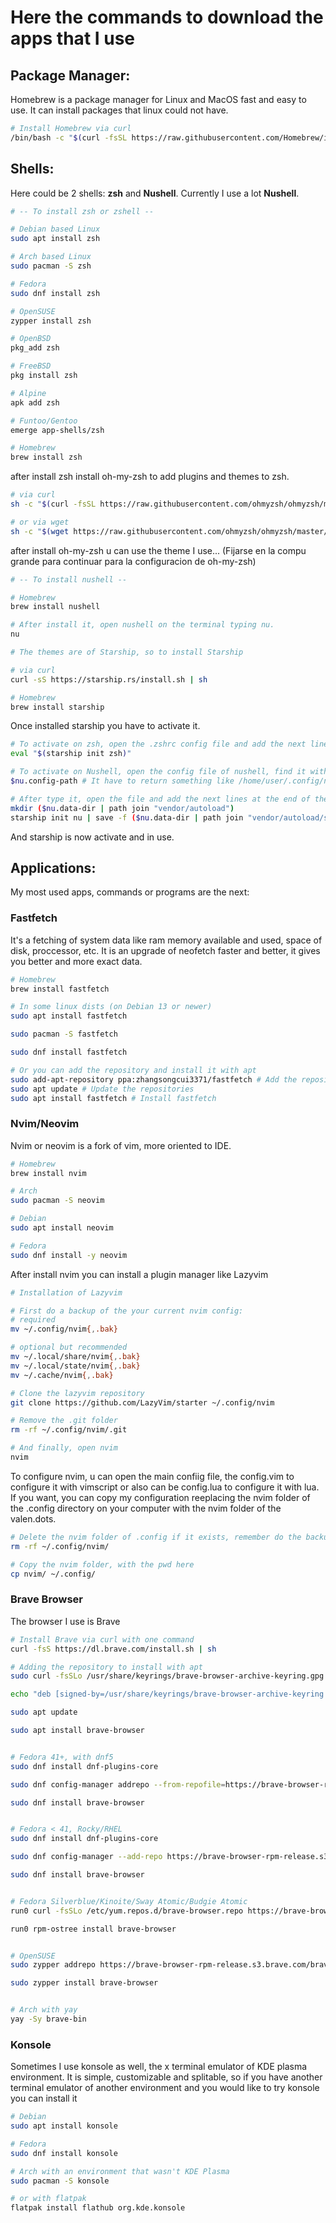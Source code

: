 # Here the commands to download the apps that I use


## Package Manager:

Homebrew is a package manager for Linux and MacOS fast and easy to use. It can install packages that linux could not have.
```bash
# Install Homebrew via curl
/bin/bash -c "$(curl -fsSL https://raw.githubusercontent.com/Homebrew/install/HEAD/install.sh)"
```

## Shells:

Here could be 2 shells: **zsh** and **Nushell**. Currently I use a lot **Nushell**.
```bash
# -- To install zsh or zshell -- 

# Debian based Linux
sudo apt install zsh 

# Arch based Linux
sudo pacman -S zsh

# Fedora
sudo dnf install zsh

# OpenSUSE
zypper install zsh

# OpenBSD
pkg_add zsh

# FreeBSD
pkg install zsh

# Alpine
apk add zsh

# Funtoo/Gentoo
emerge app-shells/zsh

# Homebrew
brew install zsh
```
after install zsh install oh-my-zsh to add plugins and themes to zsh.

```bash
# via curl
sh -c "$(curl -fsSL https://raw.githubusercontent.com/ohmyzsh/ohmyzsh/master/tools/install.sh)"

# or via wget
sh -c "$(wget https://raw.githubusercontent.com/ohmyzsh/ohmyzsh/master/tools/install.sh -O -)" 
```
after install oh-my-zsh u can use the theme I use... (Fijarse en la compu grande para continuar para la configuracion de oh-my-zsh)

```bash
# -- To install nushell --

# Homebrew 
brew install nushell

# After install it, open nushell on the terminal typing nu.
nu

# The themes are of Starship, so to install Starship

# via curl
curl -sS https://starship.rs/install.sh | sh

# Homebrew
brew install starship
```
Once installed starship you have to activate it. 
```bash
# To activate on zsh, open the .zshrc config file and add the next line at the end of that.
eval "$(starship init zsh)"

# To activate on Nushell, open the config file of nushell, find it with the next command on nushell:
$nu.config-path # It have to return something like /home/user/.config/nushell/config.nu

# After type it, open the file and add the next lines at the end of the file
mkdir ($nu.data-dir | path join "vendor/autoload")
starship init nu | save -f ($nu.data-dir | path join "vendor/autoload/starship.nu") 
```
And starship is now activate and in use.

## Applications:

My most used apps, commands or programs are the next:

### Fastfetch
It's a fetching of system data like ram memory available and used, space of disk, proccessor, etc. 
It is an upgrade of neofetch faster and better, it gives you better and more exact data.
```bash
# Homebrew
brew install fastfetch

# In some linux dists (on Debian 13 or newer)
sudo apt install fastfetch

sudo pacman -S fastfetch

sudo dnf install fastfetch

# Or you can add the repository and install it with apt
sudo add-apt-repository ppa:zhangsongcui3371/fastfetch # Add the repository
sudo apt update # Update the repositories
sudo apt install fastfetch # Install fastfetch
```
### Nvim/Neovim
Nvim or neovim is a fork of vim, more oriented to IDE. 
```bash
# Homebrew 
brew install nvim

# Arch
sudo pacman -S neovim

# Debian
sudo apt install neovim

# Fedora
sudo dnf install -y neovim
```
After install nvim you can install a plugin manager like Lazyvim
```bash
# Installation of Lazyvim

# First do a backup of the your current nvim config:
# required
mv ~/.config/nvim{,.bak}

# optional but recommended
mv ~/.local/share/nvim{,.bak}
mv ~/.local/state/nvim{,.bak}
mv ~/.cache/nvim{,.bak}

# Clone the lazyvim repository
git clone https://github.com/LazyVim/starter ~/.config/nvim

# Remove the .git folder
rm -rf ~/.config/nvim/.git

# And finally, open nvim
nvim
```
To configure nvim, u can open the main confiig file, the config.vim to configure it with vimscript or also can be config.lua to configure it with lua.
If you want, you can copy my configuration reeplacing the nvim folder of the .config directory on your computer with the nvim folder of the valen.dots.
```bash
# Delete the nvim folder of .config if it exists, remember do the backup before delete it 
rm -rf ~/.config/nvim/

# Copy the nvim folder, with the pwd here
cp nvim/ ~/.config/
```

### Brave Browser
The browser I use is Brave
```bash
# Install Brave via curl with one command
curl -fsS https://dl.brave.com/install.sh | sh

# Adding the repository to install with apt
sudo curl -fsSLo /usr/share/keyrings/brave-browser-archive-keyring.gpg https://brave-browser-apt-release.s3.brave.com/brave-browser-archive-keyring.gpg

echo "deb [signed-by=/usr/share/keyrings/brave-browser-archive-keyring.gpg] https://brave-browser-apt-release.s3.brave.com/ stable main"|sudo tee /etc/apt/sources.list.d/brave-browser-release.list

sudo apt update

sudo apt install brave-browser


# Fedora 41+, with dnf5
sudo dnf install dnf-plugins-core

sudo dnf config-manager addrepo --from-repofile=https://brave-browser-rpm-release.s3.brave.com/brave-browser.repo

sudo dnf install brave-browser


# Fedora < 41, Rocky/RHEL 
sudo dnf install dnf-plugins-core

sudo dnf config-manager --add-repo https://brave-browser-rpm-release.s3.brave.com/brave-browser.repo

sudo dnf install brave-browser


# Fedora Silverblue/Kinoite/Sway Atomic/Budgie Atomic
run0 curl -fsSLo /etc/yum.repos.d/brave-browser.repo https://brave-browser-rpm-release.s3.brave.com/brave-browser.repo

run0 rpm-ostree install brave-browser


# OpenSUSE
sudo zypper addrepo https://brave-browser-rpm-release.s3.brave.com/brave-browser.repo

sudo zypper install brave-browser


# Arch with yay
yay -Sy brave-bin
```

### Konsole
Sometimes I use konsole as well, the x terminal emulator of KDE plasma environment. It is simple, customizable and splitable, so if you have another terminal emulator of another environment and you would like to try konsole you can install it 
```bash
# Debian 
sudo apt install konsole

# Fedora
sudo dnf install konsole

# Arch with an environment that wasn't KDE Plasma
sudo pacman -S konsole

# or with flatpak
flatpak install flathub org.kde.konsole
```
